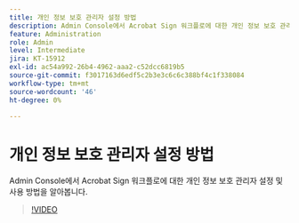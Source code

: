```yaml
---
title: 개인 정보 보호 관리자 설정 방법
description: Admin Console에서 Acrobat Sign 워크플로에 대한 개인 정보 보호 관리자 설정 및 사용 방법을 알아봅니다.
feature: Administration
role: Admin
level: Intermediate
jira: KT-15912
exl-id: ac54a992-26b4-4962-aaa2-c52dcc6819b5
source-git-commit: f3017163d6edf5c2b3e3c6c6c388bf4c1f338084
workflow-type: tm+mt
source-wordcount: '46'
ht-degree: 0%

---
```


# 개인 정보 보호 관리자 설정 방법

Admin Console에서 Acrobat Sign 워크플로에 대한 개인 정보 보호 관리자 설정 및 사용 방법을 알아봅니다.

>[!VIDEO](https://video.tv.adobe.com/v/3432695?quality=12&learn=on&hidetitle=true)
